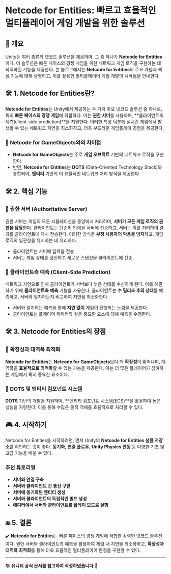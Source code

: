 # Netcode for Entities: 빠르고 효율적인 멀티플레이어 게임 개발을 위한 솔루션

## 📌 개요
Unity는 여러 종류의 넷코드 솔루션을 제공하며, 그 중 하나가 **Netcode for Entities**이다. 이 솔루션은 빠른 페이스의 경쟁 게임을 위한 네트워크 게임 로직을 구현하는 데 최적화된 기능을 제공한다. 본 블로그에서는 **Netcode for Entities**의 주요 개념과 핵심 기능에 대해 설명하고, 이를 활용한 멀티플레이어 게임 개발의 시작점을 안내한다.

## 🛠️ 1. Netcode for Entities란?

**Netcode for Entities**는 Unity에서 제공하는 두 가지 주요 넷코드 솔루션 중 하나로, 특히 **빠른 페이스의 경쟁 게임**에 적합하다. 이는 **권한 서버**를 사용하며, **클라이언트측 예측(client-side prediction)**을 지원한다. 이러한 특성 덕분에 실시간 게임에서 발생할 수 있는 네트워크 지연을 최소화하고, 더욱 부드러운 게임플레이 경험을 제공한다.

### 🔹 Netcode for GameObjects와의 차이점

- **Netcode for GameObjects**는 주로 **게임 오브젝트** 기반의 네트워크 로직을 구현한다.
- 반면, **Netcode for Entities**는 **DOTS** (Data-Oriented Technology Stack)와 통합되어, **엔티티** 기반의 더 효율적인 네트워크 처리 방식을 제공한다.

## 🛠️ 2. 핵심 기능

### 🔹 권한 서버 (Authoritative Server)

권한 서버는 게임의 모든 시뮬레이션을 중앙에서 처리하며, **서버가 모든 게임 로직의 권한을 담당**한다. 클라이언트는 단순히 입력을 서버에 전송하고, 서버는 이를 처리하여 결과를 클라이언트에 다시 전송한다. 이러한 방식은 **부정 사용자의 악용을 방지**하고, 게임 로직의 일관성을 유지하는 데 유리하다.

- 클라이언트는 서버에 입력을 전송
- 서버는 게임 상태를 갱신하고 새로운 스냅샷을 클라이언트에 전송

### 🔹 클라이언트측 예측 (Client-Side Prediction)

네트워크 지연으로 인해 클라이언트가 서버보다 늦은 상태를 수신하게 된다. 이를 해결하기 위해 **클라이언트측 예측** 기능을 사용한다. 클라이언트는 **수 밀리초 후의 상태**를 예측하고, 서버와 일치하는지 비교하여 지연을 최소화한다.

- 서버와 일치하는 예측을 통해 **지연 없이** 게임이 진행되는 느낌을 제공한다.
- 클라이언트는 플레이어 캐릭터와 같은 중요한 요소에 대해 예측을 수행한다.

## 🛠️ 3. Netcode for Entities의 장점

### 🔹 확장성과 대역폭 최적화

**Netcode for Entities**는 **Netcode for GameObjects**보다 더 **확장성**이 뛰어나며, 대역폭을 **효율적으로 최적화**할 수 있는 기능을 제공한다. 이는 더 많은 플레이어가 참여하는 게임에서 특히 중요한 요소이다.

### 🔹 DOTS 및 엔티티 컴포넌트 시스템

**DOTS** 기반의 개발을 지원하며, **엔티티 컴포넌트 시스템(ECS)**을 활용하여 높은 성능을 자랑한다. 이를 통해 수많은 동적 객체를 효율적으로 처리할 수 있다.

## 🎮 4. 시작하기

Netcode for Entities를 시작하려면, 먼저 Unity의 **Netcode for Entities 샘플 저장소**를 확인하는 것이 좋다. **동기화**, **연결 플로우**, **Unity Physics 연동** 등 다양한 기초 및 고급 기능을 배울 수 있다.

### 추천 튜토리얼

- **서버와 연결 구축**
- **서버와 클라이언트 간 통신 구현**
- **서버에 동기화된 엔티티 생성**
- **서버와 클라이언트의 독립적인 빌드 생성**
- **에디터에서 서버와 클라이언트를 플레이 모드로 실행**

## 🔚 5. 결론

✔️ **Netcode for Entities**는 빠른 페이스의 경쟁 게임에 적합한 강력한 넷코드 솔루션이다. 권한 서버와 클라이언트측 예측을 활용하여 게임 내 지연을 최소화하고, **확장성과 대역폭 최적화**를 통해 더욱 효율적인 멀티플레이어 환경을 구현할 수 있다.

---


📚 **유니티 공식 문서를 참고하여 작성하였습니다.🚀**  
